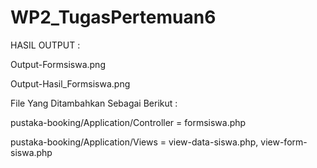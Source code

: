 # WP2_TugasPertemuan6
HASIL OUTPUT :

Output-Formsiswa.png

Output-Hasil_Formsiswa.png

File Yang Ditambahkan Sebagai Berikut :

pustaka-booking/Application/Controller = formsiswa.php

pustaka-booking/Application/Views = view-data-siswa.php, view-form-siswa.php

